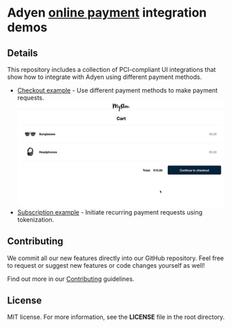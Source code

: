 # Adyen [online payment](https://docs.adyen.com/checkout) integration demos

## Details

This repository includes a collection of PCI-compliant UI integrations that show how to integrate with Adyen using different payment methods.

* [Checkout example](checkout-example) - Use different payment methods to make payment requests.
![Card checkout demo](checkout-example/wwwroot/images/cardcheckout.gif)
* [Subscription example](subscription-example) - Initiate recurring payment requests using tokenization.



## Contributing

We commit all our new features directly into our GitHub repository. Feel free to request or suggest new features or code changes yourself as well!

Find out more in our [Contributing](https://github.com/adyen-examples/.github/blob/main/CONTRIBUTING.md) guidelines.

## License

MIT license. For more information, see the **LICENSE** file in the root directory.
